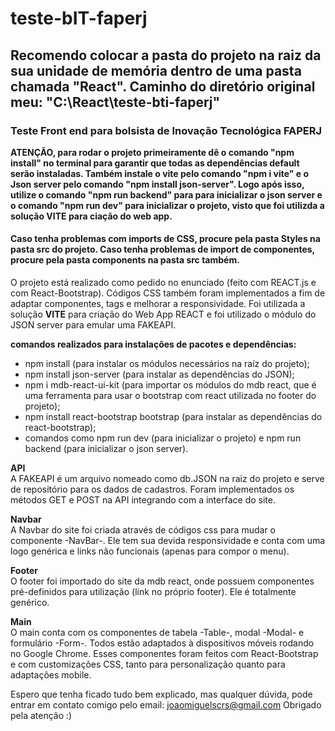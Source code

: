 # teste-bIT-faperj

<h2>Recomendo colocar a pasta do projeto na raiz da sua unidade de memória dentro de uma pasta chamada "React". Caminho do diretório original meu: "C:\React\teste-bti-faperj"</h2>
<h3>Teste Front end para bolsista de Inovação Tecnológica FAPERJ</h3>

<b>ATENÇÃO, para rodar o projeto primeiramente dê o comando "npm install" no terminal para garantir que todas as dependências default serão instaladas. Também instale o vite pelo comando "npm i vite" e o Json server pelo comando "npm install json-server". Logo após isso, utilize o comando "npm run backend" para para inicializar o json server e o comando "npm run dev" para inicializar o projeto, visto que foi utilizda a solução VITE para ciação do web app.</b>
<h4>Caso tenha problemas com imports de CSS, procure pela pasta Styles na pasta src do projeto. Caso tenha problemas de import de componentes, procure pela pasta components na pasta src também.</h4>

O projeto está realizado como pedido no enunciado (feito com REACT.js e com React-Bootstrap). 
Códigos CSS também foram implementados a fim de adaptar componentes, tags e melhorar a responsividade.
Foi utilizada a solução <b>VITE</b> para criação do Web App REACT e foi utilizado o módulo do JSON server para emular uma FAKEAPI.

<b>comandos realizados para instalações de pacotes e dependências:</b>
<ul>
  <li>npm install (para instalar os módulos necessários na raíz do projeto);</li>
  <li>npm install json-server (para instalar as dependências do JSON);</li>
  <li>npm i mdb-react-ui-kit (para importar os módulos do mdb react, que é uma ferramenta para usar o bootstrap com react utilizada no footer do projeto);</li>
  <li>npm install react-bootstrap bootstrap (para instalar as dependências do react-bootstrap);</li>
  <li>comandos como npm run dev (para inicializar o projeto) e npm run backend (para inicializar o json server).</li>
</ul>

<b>API</b><br/>
A FAKEAPI é um arquivo nomeado como db.JSON na raiz do projeto e serve de repositório para os dados de cadastros. Foram implementados
os métodos GET e POST na API integrando com a interface do site.

<b>Navbar</b><br/>
A Navbar do site foi criada através de códigos css para mudar o componente -NavBar-. Ele tem sua devida responsividade e conta com uma logo genérica e links não funcionais (apenas para compor o menu).

<b>Footer</b><br/>
O footer foi importado do site da mdb react, onde possuem componentes pré-definidos para utilização (link no próprio footer). Ele é totalmente genérico.

<b>Main</b><br/>
O main conta com os componentes de tabela -Table-, modal -Modal- e formulário -Form-. Todos estão adaptados à dispositivos móveis rodando no Google Chrome. Esses componentes foram feitos com React-Bootstrap e com customizações CSS, tanto para personalização quanto para adaptações mobile.

Espero que tenha ficado tudo bem explicado, mas qualquer dúvida, pode entrar em contato comigo pelo email: joaomiguelscrs@gmail.com
Obrigado pela atenção :)
